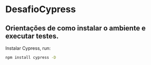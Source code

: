 # DesafioCypress

## Orientações de como instalar o ambiente e executar testes.

Instalar Cypress, run:

```bash
npm install cypress -D
```